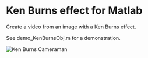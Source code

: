 # Ken Burns effect for Matlab
Create a video from an image with a Ken Burns effect.

See demo_KenBurnsObj.m for a demonstration.

![Ken Burns Cameraman](./kenburns_gif.gif)
